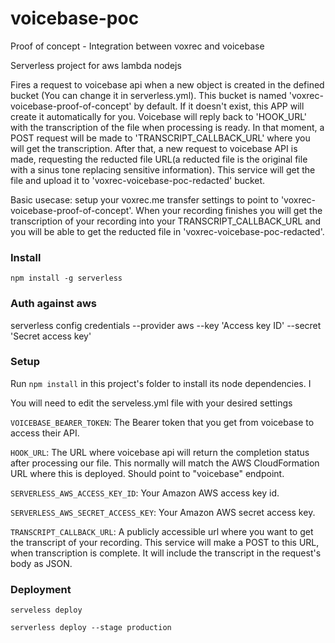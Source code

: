 # voicebase-poc
Proof of concept - Integration between voxrec and voicebase

Serverless project for aws lambda nodejs

Fires a request to voicebase api when a new object is created in the defined bucket (You can change it in serverless.yml). This bucket is named 'voxrec-voicebase-proof-of-concept' by default. If it doesn't exist, this APP will create it automatically for you.
Voicebase will reply back to 'HOOK_URL' with the transcription of the file when processing is ready. In that moment, a POST request will be made to 'TRANSCRIPT_CALLBACK_URL' where you will get the transcription.
After that, a new request to voicebase API is made, requesting the reducted file URL(a reducted file is the original file with a sinus tone replacing sensitive information). This service will get the file and upload it to 'voxrec-voicebase-poc-redacted' bucket.

Basic usecase: setup your voxrec.me transfer settings to point to 'voxrec-voicebase-proof-of-concept'. When your recording finishes you will get the transcription of your recording into your TRANSCRIPT_CALLBACK_URL and you will be able to get the reducted file in 'voxrec-voicebase-poc-redacted'.

### Install

`npm install -g serverless`

### Auth against aws

serverless config credentials --provider aws --key 'Access key ID' --secret 'Secret access key'

### Setup

Run `npm install` in this project's folder to install its node dependencies. I

You will need to edit the serveless.yml file with your desired settings

`VOICEBASE_BEARER_TOKEN`: The Bearer token that you get from voicebase to access their API.

`HOOK_URL`: The URL where voicebase api will return the completion status after processing our file. This normally will match the AWS CloudFormation URL where this is deployed. Should point to "voicebase" endpoint.

`SERVERLESS_AWS_ACCESS_KEY_ID`: Your Amazon AWS access key id.

`SERVERLESS_AWS_SECRET_ACCESS_KEY`: Your Amazon AWS secret access key.

`TRANSCRIPT_CALLBACK_URL`: A publicly accessible url where you want to get the transcript of your recording. This service will make a POST to this URL, when transcription is complete. It will include the transcript in the request's body as JSON.

### Deployment

`serveless deploy`

`serverless deploy --stage production`

